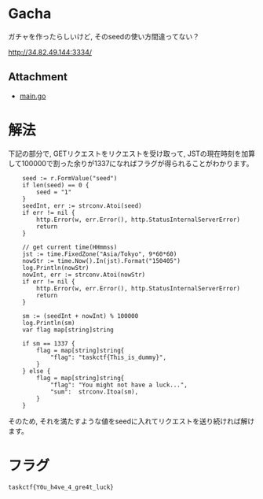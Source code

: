 # Gacha
ガチャを作ったらしいけど, そのseedの使い方間違ってない？

http://34.82.49.144:3334/

## Attachment
 - [main.go](main.go)
 
# 解法
下記の部分で, GETリクエストをリクエストを受け取って, JSTの現在時刻を加算して100000で割った余りが1337になればフラグが得られることがわかります。

```
	seed := r.FormValue("seed")
	if len(seed) == 0 {
		seed = "1"
	}
	seedInt, err := strconv.Atoi(seed)
	if err != nil {
		http.Error(w, err.Error(), http.StatusInternalServerError)
		return
	}

	// get current time(HHmmss)
	jst := time.FixedZone("Asia/Tokyo", 9*60*60)
	nowStr := time.Now().In(jst).Format("150405")
	log.Println(nowStr)
	nowInt, err := strconv.Atoi(nowStr)
	if err != nil {
		http.Error(w, err.Error(), http.StatusInternalServerError)
		return
	}

	sm := (seedInt + nowInt) % 100000
	log.Println(sm)
	var flag map[string]string

	if sm == 1337 {
		flag = map[string]string{
			"flag": "taskctf{This_is_dummy}",
		}
	} else {
		flag = map[string]string{
			"flag": "You might not have a luck...",
			"sum":  strconv.Itoa(sm),
		}
	}
```

そのため, それを満たすような値をseedに入れてリクエストを送り続ければ解けます。

# フラグ
`taskctf{Y0u_h4ve_4_gre4t_luck}`
